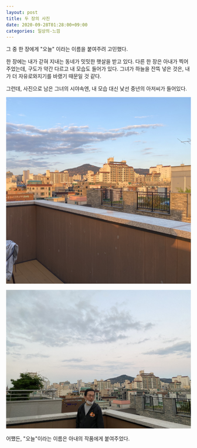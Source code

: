 ```yaml
---
layout: post
title: 두 장의 사진
date: 2020-09-28T01:28:00+09:00
categories: 일상의-느낌
---
```


그 중 한 장에게 "오늘" 이라는 이름을 붙여주려 고민했다.

한 장에는 내가 갇혀 지내는 동네가 밋밋한 햇살을 받고 있다. 다른 한 장은 아내가 찍어주었는데, 구도가 약간 다르고 내 모습도 들어가 있다. 그녀가 하늘을 잔뜩 넣은 것은, 내가 더 자유로와지기를 바랬기 때문일 것 같다.

그런데, 사진으로 남은 그녀의 시야속엔, 내 모습 대신 낯선 중년의 아저씨가 들어있다. 


![ ](/assets/media/2020/IMG_0362.jpg)

![ ](/assets/media/2020/IMG_9965.jpg)

어쨌든, "오늘"이라는 이름은 아내의 작품에게 붙여주었다.
